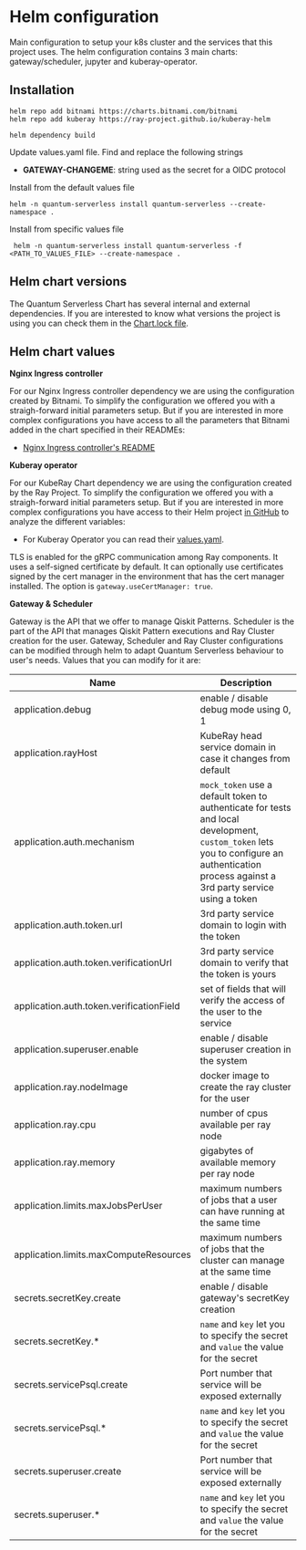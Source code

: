 # Helm configuration

Main configuration to setup your k8s cluster and the services that this project uses. The helm configuration contains 3 main charts: gateway/scheduler, jupyter and kuberay-operator.

## Installation

```shell
helm repo add bitnami https://charts.bitnami.com/bitnami
helm repo add kuberay https://ray-project.github.io/kuberay-helm
```

```shell
helm dependency build
```
Update values.yaml file. Find and replace the following strings

- **GATEWAY-CHANGEME**: string used as the secret for a OIDC protocol

Install from the default values file
```shell
helm -n quantum-serverless install quantum-serverless --create-namespace .
```

Install from specific values file
```shell
 helm -n quantum-serverless install quantum-serverless -f <PATH_TO_VALUES_FILE> --create-namespace .
```

## Helm chart versions

The Quantum Serverless Chart has several internal and external dependencies. If you are interested to know what versions the project is using you can check them in the [Chart.lock file](./Chart.lock).

## Helm chart values

**Nginx Ingress controller**

For our Nginx Ingress controller dependency we are using the configuration created by Bitnami. To simplify the configuration we offered you with a straigh-forward initial parameters setup.
But if you are interested in more complex configurations you have access to all the parameters that Bitnami added in the chart specified in their READMEs:
* [Nginx Ingress controller's README](https://artifacthub.io/packages/helm/bitnami/nginx-ingress-controller)

**Kuberay operator**

For our KubeRay Chart dependency we are using the configuration created by the Ray Project. To simplify the configuration we offered you with a straigh-forward initial parameters setup. But if you are interested in more complex configurations you have access to their Helm project [in GitHub](https://github.com/ray-project/kuberay-helm) to analyze the different variables:

- For Kuberay Operator you can read their [values.yaml](https://github.com/ray-project/kuberay-helm/blob/main/helm-chart/kuberay-operator/values.yaml).

TLS is enabled for the gRPC communication among Ray components.  It uses a self-signed certificate by default.  It can optionally use certificates signed by the cert manager in the environment that has the cert manager installed. The option is `gateway.useCertManager: true`.


**Gateway & Scheduler**

Gateway is the API that we offer to manage Qiskit Patterns. Scheduler is the part of the API that manages Qiskit Pattern executions and Ray Cluster creation for the user. Gateway, Scheduler and Ray Cluster configurations can be modified through helm to adapt Quantum Serverless behaviour to user's needs. Values that you can modify for it are:

| Name                                      | Description                                                                                                                                                                                   |
|-------------------------------------------|-----------------------------------------------------------------------------------------------------------------------------------------------------------------------------------------------|
| application.debug                         | enable / disable debug mode using 0, 1                                                                                                                                                        |
| application.rayHost                       | KubeRay head service domain in case it changes from default                                                                                                                                   |
| application.auth.mechanism                | `mock_token` use a default token to authenticate for tests and local development, `custom_token` lets you to configure an authentication process against a 3rd party service using a token    |
| application.auth.token.url                | 3rd party service domain to login with the token                                                                                                                                              |
| application.auth.token.verificationUrl    | 3rd party service domain to verify that the token is yours                                                                                                                                    |
| application.auth.token.verificationField  | set of fields that will verify the access of the user to the service                                                                                                                          |
| application.superuser.enable              | enable / disable superuser creation in the system                                                                                                                                             |
| application.ray.nodeImage                 | docker image to create the ray cluster for the user                                                                                                                                           |
| application.ray.cpu                       | number of cpus available per ray node                                                                                                                                                         |
| application.ray.memory                    | gigabytes of available memory per ray node                                                                                                                                                    |
| application.limits.maxJobsPerUser         | maximum numbers of jobs that a user can have running at the same time                                                                                                                         |
| application.limits.maxComputeResources    | maximum numbers of jobs that the cluster can manage at the same time                                                                                                                          |
| secrets.secretKey.create                  | enable / disable gateway's secretKey creation                                                                                                                                                 |
| secrets.secretKey.*                       | `name` and `key` let you to specify the secret and `value` the value for the secret                                                                                                           |
| secrets.servicePsql.create                | Port number that service will be exposed externally                                                                                                                                           |
| secrets.servicePsql.*                     | `name` and `key` let you to specify the secret and `value` the value for the secret                                                                                                           |
| secrets.superuser.create                  | Port number that service will be exposed externally                                                                                                                                           |
| secrets.superuser.*                       | `name` and `key` let you to specify the secret and `value` the value for the secret                                                                                                           |
